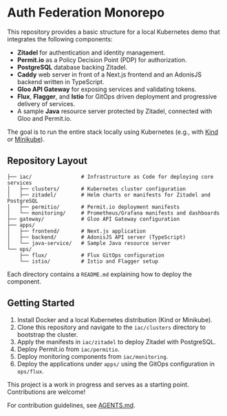 # Auth Federation Monorepo

This repository provides a basic structure for a local Kubernetes demo that integrates the following components:

- **Zitadel** for authentication and identity management.
- **Permit.io** as a Policy Decision Point (PDP) for authorization.
- **PostgreSQL** database backing Zitadel.
- **Caddy** web server in front of a Next.js frontend and an AdonisJS backend written in TypeScript.
- **Gloo API Gateway** for exposing services and validating tokens.
- **Flux**, **Flagger**, and **Istio** for GitOps driven deployment and progressive delivery of services.
- A sample **Java** resource server protected by Zitadel, connected with Gloo and Permit.io.

The goal is to run the entire stack locally using Kubernetes (e.g., with [Kind](https://kind.sigs.k8s.io/) or [Minikube](https://minikube.sigs.k8s.io/)).

## Repository Layout

```
├── iac/                # Infrastructure as Code for deploying core services
│   ├── clusters/       # Kubernetes cluster configuration
│   ├── zitadel/        # Helm charts or manifests for Zitadel and PostgreSQL
│   ├── permitio/       # Permit.io deployment manifests
│   └── monitoring/     # Prometheus/Grafana manifests and dashboards
├── gateway/            # Gloo API Gateway configuration
├── apps/
│   ├── frontend/       # Next.js application
│   ├── backend/        # AdonisJS API server (TypeScript)
│   └── java-service/   # Sample Java resource server
└── ops/
    ├── flux/           # Flux GitOps configuration
    └── istio/          # Istio and Flagger setup
```

Each directory contains a `README.md` explaining how to deploy the component.

## Getting Started

1. Install Docker and a local Kubernetes distribution (Kind or Minikube).
2. Clone this repository and navigate to the `iac/clusters` directory to bootstrap the cluster.
3. Apply the manifests in `iac/zitadel` to deploy Zitadel with PostgreSQL.
4. Deploy Permit.io from `iac/permitio`.
5. Deploy monitoring components from `iac/monitoring`.
6. Deploy the applications under `apps/` using the GitOps configuration in `ops/flux`.

This project is a work in progress and serves as a starting point. Contributions are welcome!

For contribution guidelines, see [AGENTS.md](AGENTS.md).